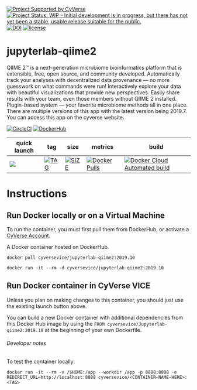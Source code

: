 [![Project Supported by CyVerse](https://img.shields.io/badge/Supported%20by-CyVerse-blue.svg)](https://learning.cyverse.org/projects/vice/en/latest/) [![Project Status: WIP – Initial development is in progress, but there has not yet been a stable, usable release suitable for the public.](https://www.repostatus.org/badges/latest/wip.svg)](https://www.repostatus.org/#wip) [![DOI](https://zenodo.org/badge/DOI/10.5281/zenodo.3246932.svg)](https://doi.org/10.5281/zenodo.3246932) [![license](https://img.shields.io/badge/license-GPLv3-blue.svg)](https://opensource.org/licenses/GPL-3.0) 

# jupyterlab-qiime2

QIIME 2™ is a next-generation microbiome bioinformatics platform that is extensible, free, open source, and community developed.
Automatically track your analyses with decentralized data provenance — no more guesswork on what commands were run!
Interactively explore your data with beautiful visualizations that provide new perspectives.
Easily share results with your team, even those members without QIIME 2 installed.
Plugin-based system — your favorite microbiome methods all in one place.
There are multiple versions of this app with the latest version being 2019.7.
You can access this app on the cyverse website. 

[![CircleCI](https://circleci.com/gh/cyverse-vice/jupyterlab-qiime2.svg?style=svg)](https://circleci.com/gh/cyversevice/jupyterlab-qiime2) [![DockerHub](https://img.shields.io/badge/DockerHub-brightgreen.svg?style=popout&logo=Docker)](https://hub.docker.com/r/cyversevice/jupyterlab-qiime2)


quick launch | tag | size | metrics | build | 
------------ | --- | ---- | ------- | ------|
<a href="https://de.cyverse.org/de/?type=quick-launch&quick-launch-id=a02c1fa2-648b-4cb4-ae40-d5ca5c8cdbb6&app-id=2035c1ce-d031-11e9-a43f-008cfa5ae621" target="_blank"><img src="https://de.cyverse.org/Powered-By-CyVerse-blue.svg"></a> | [![TAG](https://images.microbadger.com/badges/version/cyversevice/jupyterlab-qiime2.svg)](https://microbadger.com/images/cyversevice/jupyterlab-qiime2:2019.7) | [![SIZE](https://images.microbadger.com/badges/image/cyversevice/jupyterlab-qiime2:2019.7.svg)](https://microbadger.com/images/cyversevice/jupyterlab-qiime2?color=blue&logo=docker&logoColor=white) | [![Docker Pulls](https://img.shields.io/docker/pulls/cyversevice/jupyterlab-qiime2?color=blue&logo=docker&logoColor=white)](https://hub.docker.com/r/cyversevice/jupyterlab-qiime2) | [![Docker Cloud Automated build](https://img.shields.io/docker/cloud/automated/cyversevice/jupyterlab-qiime2?color=blue&logo=docker&logoColor=white)](https://hub.docker.com/r/cyversevice/jupyterlab-qiime2)

# Instructions


## Run Docker locally or on a Virtual Machine

To run the container, you must first pull them from DockerHub, or activate a [CyVerse Account](https://user.cyverse.org/services/mine).

A Docker container hosted on DockerHub.

```
docker pull cyversevice/jupyterlab-qiime2:2019.10
```

```
docker run -it --rm -d cyversevice/jupyterlab-qiime2:2019.10
```

## Run Docker container in CyVerse VICE

Unless you plan on making changes to this container, you should just use the existing launch button above.

You can build a new Docker container with additional dependencies from this Docker Hub image by using the `FROM cyversevice/Jupyterlab-qiime2:2019.10` at the beginning of your own Dockerfile.

###### Developer notes

To test the container locally:

```
docker run -it --rm -v /$HOME:/app --workdir /app -p 8888:8888 -e REDIRECT_URL=http://localhost:8888 cyversevice/<CONTAINER-NAME-HERE>:<TAG>
```
